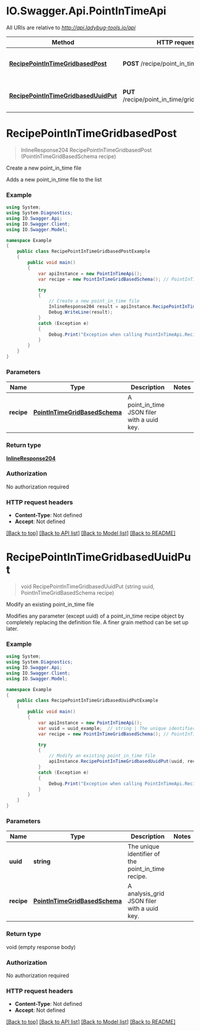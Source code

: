 # IO.Swagger.Api.PointInTimeApi

All URIs are relative to *http://api.ladybug-tools.io/api*

Method | HTTP request | Description
------------- | ------------- | -------------
[**RecipePointInTimeGridbasedPost**](PointInTimeApi.md#recipepointintimegridbasedpost) | **POST** /recipe/point_in_time/gridbased | Create a new point_in_time file
[**RecipePointInTimeGridbasedUuidPut**](PointInTimeApi.md#recipepointintimegridbaseduuidput) | **PUT** /recipe/point_in_time/gridbased/{uuid} | Modify an existing point_in_time file


<a name="recipepointintimegridbasedpost"></a>
# **RecipePointInTimeGridbasedPost**
> InlineResponse204 RecipePointInTimeGridbasedPost (PointInTimeGridBasedSchema recipe)

Create a new point_in_time file

Adds a new point_in_time file to the list

### Example
```csharp
using System;
using System.Diagnostics;
using IO.Swagger.Api;
using IO.Swagger.Client;
using IO.Swagger.Model;

namespace Example
{
    public class RecipePointInTimeGridbasedPostExample
    {
        public void main()
        {
            var apiInstance = new PointInTimeApi();
            var recipe = new PointInTimeGridBasedSchema(); // PointInTimeGridBasedSchema | A point_in_time JSON filer with a uuid key.

            try
            {
                // Create a new point_in_time file
                InlineResponse204 result = apiInstance.RecipePointInTimeGridbasedPost(recipe);
                Debug.WriteLine(result);
            }
            catch (Exception e)
            {
                Debug.Print("Exception when calling PointInTimeApi.RecipePointInTimeGridbasedPost: " + e.Message );
            }
        }
    }
}
```

### Parameters

Name | Type | Description  | Notes
------------- | ------------- | ------------- | -------------
 **recipe** | [**PointInTimeGridBasedSchema**](PointInTimeGridBasedSchema.md)| A point_in_time JSON filer with a uuid key. | 

### Return type

[**InlineResponse204**](InlineResponse204.md)

### Authorization

No authorization required

### HTTP request headers

 - **Content-Type**: Not defined
 - **Accept**: Not defined

[[Back to top]](#) [[Back to API list]](../README.md#documentation-for-api-endpoints) [[Back to Model list]](../README.md#documentation-for-models) [[Back to README]](../README.md)

<a name="recipepointintimegridbaseduuidput"></a>
# **RecipePointInTimeGridbasedUuidPut**
> void RecipePointInTimeGridbasedUuidPut (string uuid, PointInTimeGridBasedSchema recipe)

Modify an existing point_in_time file

Modifies any parameter (except uuid) of a point_in_time recipe object by completely replacing the definition file. A finer grain method can be set up later.

### Example
```csharp
using System;
using System.Diagnostics;
using IO.Swagger.Api;
using IO.Swagger.Client;
using IO.Swagger.Model;

namespace Example
{
    public class RecipePointInTimeGridbasedUuidPutExample
    {
        public void main()
        {
            var apiInstance = new PointInTimeApi();
            var uuid = uuid_example;  // string | The unique identifier of the point_in_time recipe.
            var recipe = new PointInTimeGridBasedSchema(); // PointInTimeGridBasedSchema | A analysis_grid JSON filer with a uuid key.

            try
            {
                // Modify an existing point_in_time file
                apiInstance.RecipePointInTimeGridbasedUuidPut(uuid, recipe);
            }
            catch (Exception e)
            {
                Debug.Print("Exception when calling PointInTimeApi.RecipePointInTimeGridbasedUuidPut: " + e.Message );
            }
        }
    }
}
```

### Parameters

Name | Type | Description  | Notes
------------- | ------------- | ------------- | -------------
 **uuid** | **string**| The unique identifier of the point_in_time recipe. | 
 **recipe** | [**PointInTimeGridBasedSchema**](PointInTimeGridBasedSchema.md)| A analysis_grid JSON filer with a uuid key. | 

### Return type

void (empty response body)

### Authorization

No authorization required

### HTTP request headers

 - **Content-Type**: Not defined
 - **Accept**: Not defined

[[Back to top]](#) [[Back to API list]](../README.md#documentation-for-api-endpoints) [[Back to Model list]](../README.md#documentation-for-models) [[Back to README]](../README.md)

